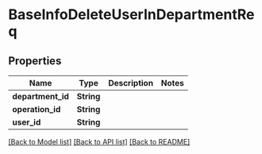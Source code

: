# BaseInfoDeleteUserInDepartmentReq

## Properties

Name | Type | Description | Notes
------------ | ------------- | ------------- | -------------
**department_id** | **String** |  | 
**operation_id** | **String** |  | 
**user_id** | **String** |  | 

[[Back to Model list]](../README.md#documentation-for-models) [[Back to API list]](../README.md#documentation-for-api-endpoints) [[Back to README]](../README.md)


